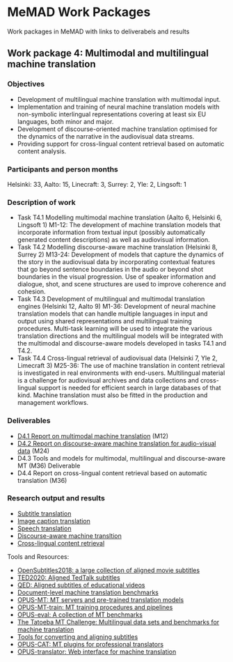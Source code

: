 # MeMAD Work Packages

Work packages in MeMAD with links to deliverabels and results

## Work package 4: Multimodal and multilingual machine translation

### Objectives

* Development of multilingual machine translation with multimodal input.
* Implementation and training of neural machine translation models with non-symbolic interlingual representations covering at least six EU languages, both minor and major.
* Development of discourse-oriented machine translation optimised for the dynamics of the narrative in the audiovisual data streams.
* Providing support for cross-lingual content retrieval based on automatic content analysis.

### Participants and person months

Helsinki: 33, Aalto: 15, Linecraft: 3, Surrey: 2, Yle: 2, Lingsoft: 1

### Description of work

* Task T4.1 Modelling multimodal machine translation (Aalto 6, Helsinki 6, Lingsoft 1) M1-12: The development of machine translation models that incorporate information from textual input (possibly automatically generated content descriptions) as well as audiovisual information.
* Task T4.2 Modelling discourse-aware machine translation (Helsinki 8, Surrey 2) M13-24: Development of models that capture the dynamics of the story in the audiovisual data by incorporating contextual features that go beyond sentence boundaries in the audio or beyond shot boundaries in the visual progression. Use of speaker information and dialogue, shot, and scene structures are used to improve coherence and cohesion.
* Task T4.3 Development of multilingual and multimodal translation engines (Helsinki 12, Aalto 9) M1-36: Development of neural machine translation models that can handle multiple languages in input and output using shared representations and multilingual training procedures. Multi-task learning will be used to integrate the various translation directions and the multilingual models will be integrated with the multimodal and discourse-aware models developed in tasks T4.1 and T4.2.
* Task T4.4 Cross-lingual retrieval of audiovisual data (Helsinki 7, Yle 2, Limecraft 3) M25-36: The use of machine translation in content retrieval is investigated in real environments with end-users. Multilingual material is a challenge for audiovisual archives and data collections and cross-lingual support is needed for efficient search in large databases of that kind. Machine translation must also be fitted in the production and management workflows.

### Deliverables

* [D4.1 Report on multimodal machine translation](https://zenodo.org/record/3690762) (M12)
* [D4.2 Report on discourse-aware machine translation for audio-visual data](https://zenodo.org/record/3690764) (M24) 
* D4.3 Tools and models for multimodal, multilingual and discourse-aware MT (M36) Deliverable
* D4.4 Report on cross-lingual content retrieval based on automatic translation (M36)

### Research output and results

* [Subtitle translation](https://github.com/MeMAD-project/subtitle-translation)
* [Image caption translation](https://github.com/MeMAD-project/image-caption-translation)
* [Speech translation](https://github.com/MeMAD-project/speech-translation)
* [Discourse-aware machine transltion](https://github.com/MeMAD-project/doclevel-translation)
* [Cross-lingual content retrieval](https://github.com/MeMAD-project/cross-lingual-retrieval)

Tools and Resources:

* [OpenSubtitles2018: a large collection of aligned movie subtitles](http://opus.nlpl.eu/OpenSubtitles-v2018.php)
* [TED2020: Aligned TedTalk subtitles](http://opus.nlpl.eu/TED2020.php)
* [QED: Aligned subtitles of educational videos](http://opus.nlpl.eu/QED.php)
* [Document-level machine translation benchmarks](https://zenodo.org/record/3525366)
* [OPUS-MT: MT servers and pre-trained translation models](https://github.com/MeMAD-project/Opus-MT)
* [OPUS-MT-train: MT training procedures and pipelines](https://github.com/MeMAD-project/OPUS-MT-train)
* [OPUS-eval: A collection of MT benchmarks](https://github.com/MeMAD-project/OPUS-MT-eval)
* [The Tatoeba MT Challenge: Multilingual data sets and benchmarks for machine translation](https://github.com/Helsinki-NLP/Tatoeba-Challenge)
* [Tools for converting and aligning subtitles](https://github.com/MeMAD-project/subalign)
* [OPUS-CAT: MT plugins for professional translators](https://github.com/MeMAD-project/OPUS-CAT)
* [OPUS-translator: Web interface for machine translation](https://github.com/MeMAD-project/OPUS-translator)
